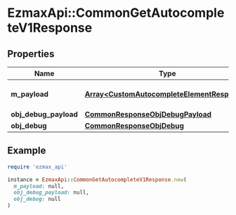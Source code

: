 # EzmaxApi::CommonGetAutocompleteV1Response

## Properties

| Name | Type | Description | Notes |
| ---- | ---- | ----------- | ----- |
| **m_payload** | [**Array&lt;CustomAutocompleteElementResponse&gt;**](CustomAutocompleteElementResponse.md) | Generic Autocomplete Response |  |
| **obj_debug_payload** | [**CommonResponseObjDebugPayload**](CommonResponseObjDebugPayload.md) |  | [optional] |
| **obj_debug** | [**CommonResponseObjDebug**](CommonResponseObjDebug.md) |  | [optional] |

## Example

```ruby
require 'ezmax_api'

instance = EzmaxApi::CommonGetAutocompleteV1Response.new(
  m_payload: null,
  obj_debug_payload: null,
  obj_debug: null
)
```

